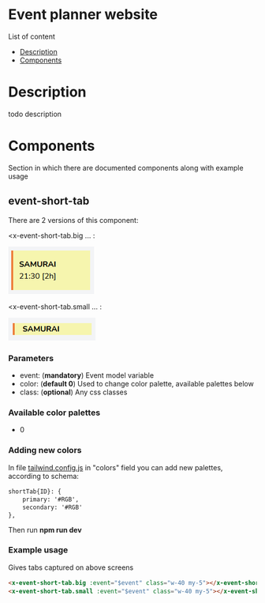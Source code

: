 # Event planner website

List of content

- [Description](#Description)
- [Components](#Components)

# Description
todo description

# Components
Section in which there are documented components along with example usage
## event-short-tab
There are 2 versions of this component:

<x-event-short-tab.big ... :

![x-event-short-tab.big](readme_res/event-short-tab/big.png)

<x-event-short-tab.small ... :

![x-event-short-tab.small](readme_res/event-short-tab/small.png)

### Parameters
- event: (**mandatory**) Event model variable
- color: (**default 0**) Used to change color palette, available palettes below
- class: (**optional**) Any css classes

### Available color palettes
- 0
### Adding new colors
In file [tailwind.config.js](tailwind.config.js) in "colors" field you can add new
palettes, according to schema:

    shortTab{ID}: {
        primary: '#RGB',
        secondary: '#RGB'
    },
Then run **npm run dev**
### Example usage
Gives tabs captured on above screens
```html
<x-event-short-tab.big :event="$event" class="w-40 my-5"></x-event-short-tab.big>
<x-event-short-tab.small :event="$event" class="w-40 my-5"></x-event-short-tab.small>
```
